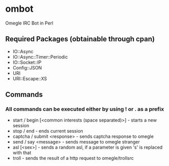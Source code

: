 ombot
=====

Omegle IRC Bot in Perl

## Required Packages (obtainable through cpan)
+ IO::Async
+ IO::Async::Timer::Periodic
+ IO::Socket::IP
+ Config::JSON
+ URI
+ URI::Escape::XS

## Commands
### All commands can be executed either by using ! or . as a prefix
+ start / begin [\<common interests (space separated)\>] - starts a new session
+ stop / end - ends current session
+ captcha / submit \<response\> - sends captcha response to omegle
+ send / say \<message\> - sends message to omegle stranger
+ asl [\<sex\>] - sends a random asl, if a parameter is given 's' is replaced with that
+ troll - sends the result of a http request to omegle/trollsrc

